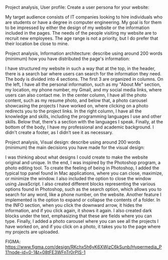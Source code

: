 Project analysis, User profile: Create a user persona for your website:

My target audience consists of IT companies looking to hire individuals who are students or have a degree in computer engineering. My goal is for them to be impressed by either the design of my website or the information included in the pages. The needs of the people visiting my website are to recruit new employees. The age range is not a priority, but I do prefer that their location be close to mine.

Project analysis, Information architecture: describe using around 200 words (minimum) how you have distributed the page's information:

I have structured my website in such a way that at the top, in the header, there is a search bar where users can search for the information they need. The body is divided into 4 sections. The first 3 are organized in columns. On the left, I have all the personal information, such as my "About Me" section, my location, my phone number, my Gmail, and my social media links, where users can also contact me. In the center column, I have all the photo content, such as my resume photo, and below that, a photo carousel showcasing the projects I have worked on, where clicking on a photo redirects you to the project links. In the right column, I have all the knowledge and skills, including the programming languages I use and other skills. Below that, there's a section with the languages I speak. Finally, at the bottom of the body, I have my professional and academic background. I didn't create a footer, as I didn’t see it as necessary.

Project analysis, Visual design: describe using around 200 words (minimum) the main decisions you have made for the visual design:

I was thinking about what designs I could create to make the website original and unique. In the end, I was inspired by the Photoshop program, a photo editing tool. To create the feeling of being in Photoshop, I added the typical top panel found in Mac applications, where you can close, maximize, or minimize the window. I also included the option to close the window using JavaScript. I also created different blocks representing the various options found in Photoshop, such as the search option, which allows you to search for any word, like a phone number, on the website. Another feature I implemented is the option to expand or collapse the contents of a folder. In the INFO section, when you click the downward arrow, it hides the information, and if you click again, it shows it again. I also created dark blocks under the text, emphasizing that these are fields where you can type. Finally, I added a photo carousel where you can see all the projects I have worked on, and if you click on a photo, it takes you to the page where my projects are uploaded.

FIGMA: https://www.figma.com/design/RKchx5h6yK6XWjzC6kSunb/Hypermedia_P1?node-id=0-1&t=08tFE3WFnTr0rPIS-1
